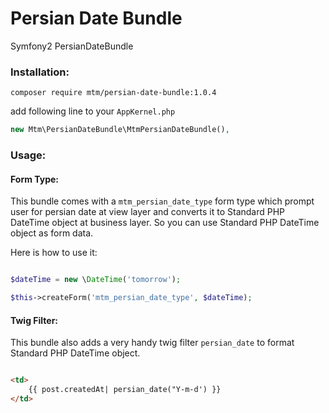 # Persian Date Bundle
Symfony2 PersianDateBundle
### Installation:

```composer
composer require mtm/persian-date-bundle:1.0.4
```

add following line to your `AppKernel.php`

```php
new Mtm\PersianDateBundle\MtmPersianDateBundle(),
```

### Usage:

#### Form Type:
This bundle comes with a `mtm_persian_date_type` form type which prompt user 
for persian date at view layer and converts it to Standard PHP DateTime object at business layer.
So you can use Standard PHP DateTime object as form data.

Here is how to use it:

```php

$dateTime = new \DateTime('tomorrow');

$this->createForm('mtm_persian_date_type', $dateTime);

```

#### Twig Filter:
This bundle also adds a very handy twig filter `persian_date` to format Standard PHP DateTime object.

```html

<td>
    {{ post.createdAt| persian_date("Y-m-d') }}
</td>

```
